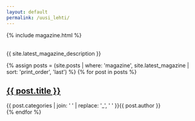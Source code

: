 ```yaml
---
layout: default
permalink: /uusi_lehti/
---
```

<div class="page--magazine">
  <div class="sidebar__new-magazine teaser teaser--magazine">
    {% include magazine.html %}
    <div>
      <br>
      <p>{{ site.latest_magazine_description }}</p>
    </div>
  </div>
  <div class="article-list--magazine">
    {% assign posts = (site.posts | where: 'magazine', site.latest_magazine | sort: 'print_order', 'last') %}
    {% for post in posts %}
      <article class="article-list__teaser teaser">
        <div class="teaser__text">
          <h2>
            <a class="post-link" href="{{ post.url | prepend: site.baseurl  | replace:'%C3%A4','ä' }}">{{ post.title }}</a>
          </h2>
          <span class="post-meta"><span class="post__category">{{ post.categories | join: ' ' | replace: '_', ' ' }}</span>{{ post.author }}</span>
        </div>
      </article>
    {% endfor %}
  </div>
</div>